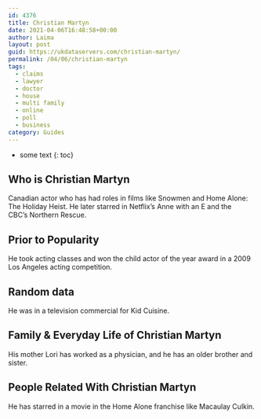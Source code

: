 ```yaml
---
id: 4376
title: Christian Martyn
date: 2021-04-06T16:48:58+00:00
author: Laima
layout: post
guid: https://ukdataservers.com/christian-martyn/
permalink: /04/06/christian-martyn
tags:
  - claims
  - lawyer
  - doctor
  - house
  - multi family
  - online
  - poll
  - business
category: Guides
---
```


* some text
{: toc}


## Who is Christian Martyn
                  
                  
                  
Canadian actor who has had roles in films like Snowmen and Home Alone: The Holiday Heist. He later starred in Netflix&#8217;s Anne with an E and the CBC&#8217;s Northern Rescue.
                  
              
            
              
            
                
                
                
## Prior to Popularity
                  
                  
                  
He took acting classes and won the child actor of the year award in a 2009 Los Angeles acting competition.
                  
              
            
              
            
                
                
                
## Random data
                  
                  
                  
He was in a television commercial for Kid Cuisine.
                  
              
            
              
            
                
                
                
## Family & Everyday Life of Christian Martyn
                  
                  
                  
His mother Lori has worked as a physician, and he has an older brother and sister.
                  
              
            
              
            
                
                
                
## People Related With Christian Martyn
                  
                  
                  
He has starred in a movie in the Home Alone franchise like Macaulay Culkin.
                  
              
            
              
            
                
              
            
              
              
            
            
              
            
          
          
          